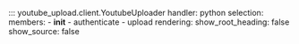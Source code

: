 ::: youtube_upload.client.YoutubeUploader
    handler: python
    selection: 
        members:
            - __init__
            - authenticate
            - upload
    rendering: 
        show_root_heading: false
        show_source: false